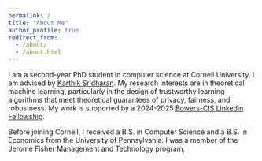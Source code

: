 ```yaml
---
permalink: /
title: "About Me"
author_profile: true
redirect_from: 
  - /about/
  - /about.html
---
```


I am a second-year PhD student in computer science at Cornell University. I am advised by [Karthik Sridharan](https://www.cs.cornell.edu/~sridharan/). My research interests are in theoretical machine learning, particularly in the design of trustworthy learning algorithms that meet theoretical guarantees of privacy, fairness, and robustness. My work is supported by a 2024-2025 [Bowers-CIS Linkedin Fellowship](https://cis.cornell.edu/eight-scholars-awarded-cornell-bowers-cis-linkedin-grants).

Before joining Cornell, I received a B.S. in Computer Science and a B.S. in Economics from the University of Pennsylvania. I was a member of the Jerome Fisher Management and Technology program,
